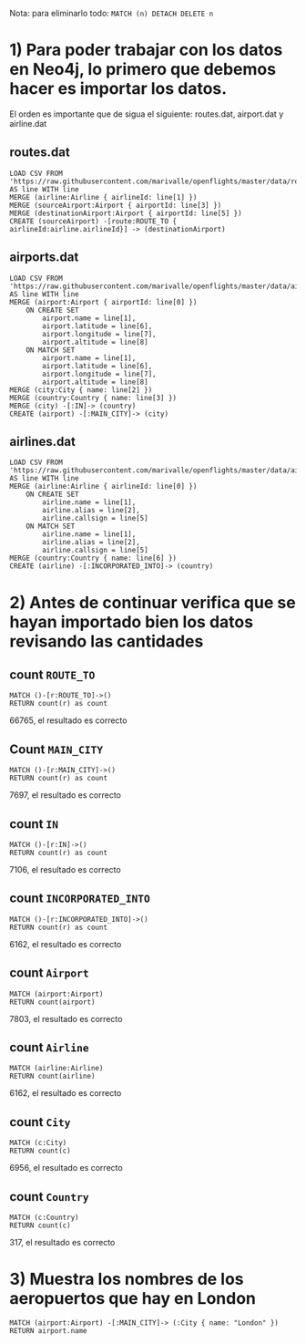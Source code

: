 Nota: para eliminarlo todo: `MATCH (n) DETACH DELETE n`

# 1) Para poder trabajar con los datos en Neo4j, lo primero que debemos hacer es importar los datos.
El orden es importante que de sigua el siguiente: routes.dat, airport.dat y airline.dat

## routes.dat
```neo4j
LOAD CSV FROM 'https://raw.githubusercontent.com/marivalle/openflights/master/data/routes.dat' AS line WITH line
MERGE (airline:Airline { airlineId: line[1] })
MERGE (sourceAirport:Airport { airportId: line[3] })
MERGE (destinationAirport:Airport { airportId: line[5] })
CREATE (sourceAirport) -[route:ROUTE_TO { airlineId:airline.airlineId}] -> (destinationAirport)
```

## airports.dat
```neo4j
LOAD CSV FROM 'https://raw.githubusercontent.com/marivalle/openflights/master/data/airports.dat' AS line WITH line
MERGE (airport:Airport { airportId: line[0] })
	ON CREATE SET
		airport.name = line[1],
		airport.latitude = line[6],
		airport.longitude = line[7],
		airport.altitude = line[8]
	ON MATCH SET
		airport.name = line[1],
		airport.latitude = line[6],
		airport.longitude = line[7],
		airport.altitude = line[8]
MERGE (city:City { name: line[2] })
MERGE (country:Country { name: line[3] })
MERGE (city) -[:IN]-> (country)
CREATE (airport) -[:MAIN_CITY]-> (city)
```

## airlines.dat
```neo4j
LOAD CSV FROM 'https://raw.githubusercontent.com/marivalle/openflights/master/data/airlines.dat' AS line WITH line
MERGE (airline:Airline { airlineId: line[0] })
	ON CREATE SET
		airline.name = line[1],
		airline.alias = line[2],
		airline.callsign = line[5]
	ON MATCH SET
		airline.name = line[1],
		airline.alias = line[2],
		airline.callsign = line[5]
MERGE (country:Country { name: line[6] })
CREATE (airline) -[:INCORPORATED_INTO]-> (country)
```

# 2) Antes de continuar verifica que se hayan importado bien los datos revisando las cantidades
## count `ROUTE_TO`
```neo4j
MATCH ()-[r:ROUTE_TO]->()
RETURN count(r) as count
```
66765,
el resultado es correcto

## Count `MAIN_CITY`
```neo4j
MATCH ()-[r:MAIN_CITY]->()
RETURN count(r) as count
```
7697,
el resultado es correcto

## count `IN`
```neo4j
MATCH ()-[r:IN]->()
RETURN count(r) as count
```
7106,
el resultado es correcto

## count `INCORPORATED_INTO`
```neo4j
MATCH ()-[r:INCORPORATED_INTO]->()
RETURN count(r) as count
```
6162,
el resultado es correcto

## count `Airport`
```neo4j
MATCH (airport:Airport)
RETURN count(airport)
```
7803,
el resultado es correcto

## count `Airline`
```neo4j
MATCH (airline:Airline)
RETURN count(airline)
```
6162,
el resultado es correcto

## count `City`
```neo4j
MATCH (c:City)
RETURN count(c)
```
6956,
el resultado es correcto

## count `Country`
```neo4j
MATCH (c:Country)
RETURN count(c)
```
317,
el resultado es correcto

# 3) Muestra los nombres de los aeropuertos que hay en London
```neo4j
MATCH (airport:Airport) -[:MAIN_CITY]-> (:City { name: "London" })
RETURN airport.name
```
